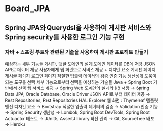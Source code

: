 # Board_JPA

## Spring JPA와 Querydsl을 사용하여 게시판 서비스와 Spring security를 사용한 로그인 기능 구현

### 자바 + 스프링 부트와 관련된 기술을 사용하여 게시판 프로젝트 만들기
예상하는 세부 기능들
게시판, 댓글 도메인의 설계
도메인 데이터를 DB에 저장
JSON API로 데이터 제공
사용자에게 웹 화면으로 서비스 제공 + 디자인 요소
게시판 페이지
게시글 페이지
로그인 페이지
적절한 입출력 데이터의 검증
인증 기능
생산성에 도움이 되는 도구를 선택
세부 기능으로부터 선택을 예상하는 기술들
Java + Spring Boot 기반에서 선택
웹 서비스 제공 → Spring Web
도메인의 설계와 DB 저장 → Spring Data JPA, Oracle Database, Oracle Driver
JSON API로 부터 데이터 제공 → Rest Repositories, Rest Repositories HAL Explorer
웹 화면 : Thymeleaf 템플릿 엔진
디자인 요소 → Bootstrap
적절한 입출력 데이터의 검증 → Validation
인증 기능 → Spring Security
생산성 → Lombok, Spring Boot DevTools, Spring Boot Actuactor
테스트 → JUnit5, AssertJ library
버전 관리 → Git, SourceTree
배포 → Heroku
